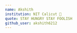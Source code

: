 ```yaml
---
name: Akshith
institution: NIT Calicut 🚩 
quote: STAY HUNGRY STAY FOOLISH 
github_user: akshith6212
---
```


